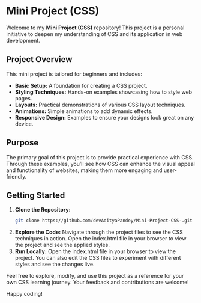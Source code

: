 # Mini Project (CSS)

Welcome to my **Mini Project (CSS)** repository! This project is a personal initiative to deepen my understanding of CSS and its application in web development.

## Project Overview

This mini project is tailored for beginners and includes:

- **Basic Setup:** A foundation for creating a CSS project.
- **Styling Techniques:** Hands-on examples showcasing how to style web pages.
- **Layouts:** Practical demonstrations of various CSS layout techniques.
- **Animations:** Simple animations to add dynamic effects.
- **Responsive Design:** Examples to ensure your designs look great on any device.

## Purpose

The primary goal of this project is to provide practical experience with CSS. Through these examples, you’ll see how CSS can enhance the visual appeal and functionality of websites, making them more engaging and user-friendly.

## Getting Started

1. **Clone the Repository:**
   ```bash
   git clone https://github.com/devAdityaPandey/Mini-Project-CSS-.git

2. **Explore the Code:** Navigate through the project files to see the CSS techniques in action. Open the index.html file in your browser to view the project and see the applied styles.
3. **Run Locally:** Open the index.html file in your browser to view the project. You can also edit the CSS files to experiment with different styles and see the changes live.

Feel free to explore, modify, and use this project as a reference for your own CSS learning journey. Your feedback and contributions are welcome!

Happy coding!

